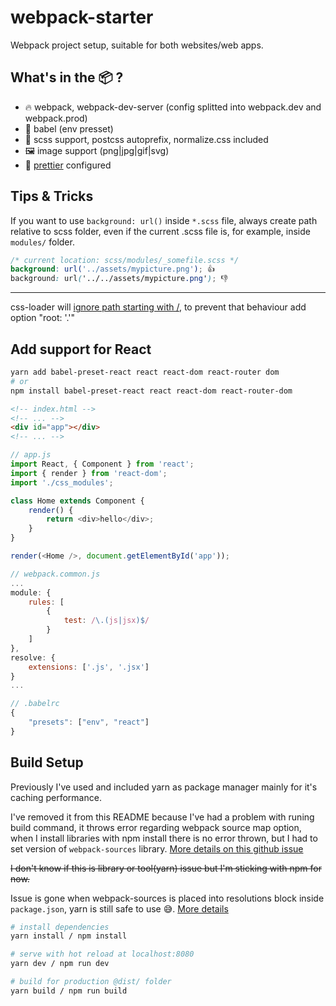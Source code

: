 webpack-starter
==============================

Webpack project setup, suitable for both websites/web apps.

## What's in the 📦 ?

* 🔥 webpack, webpack-dev-server (config splitted into webpack.dev and webpack.prod)
* 💪 babel (env presset)
* 🦄 scss support, postcss autoprefix, normalize.css included
* 🖼️ image support (png|jpg|gif|svg)
* 💅 [prettier](https://marketplace.visualstudio.com/items?itemName=esbenp.prettier-vscode) configured 

## Tips & Tricks

If you want to use `background: url()` inside `*.scss` file, always create path relative to scss folder, even if the current .scss file is, for example, inside `modules/` folder.

```scss
/* current location: scss/modules/_somefile.scss */
background: url('../assets/mypicture.png'); 👍 
background: url('../../assets/mypicture.png'); 👎 
```
---
css-loader will [ignore path starting with /](https://github.com/webpack-contrib/css-loader#root), to prevent that behaviour add option "root: '.'"

## Add support for React

```bash
yarn add babel-preset-react react react-dom react-router dom
# or
npm install babel-preset-react react react-dom react-router-dom
```

```html
<!-- index.html -->
<!-- ... -->
<div id="app"></div>
<!-- ... -->
```

```javascript
// app.js
import React, { Component } from 'react';
import { render } from 'react-dom';
import './css_modules';

class Home extends Component {
    render() {
        return <div>hello</div>;
    }
}

render(<Home />, document.getElementById('app'));
```

```javascript
// webpack.common.js
...
module: {
    rules: [
        {
            test: /\.(js|jsx)$/
        }
    ]
},
resolve: {
    extensions: ['.js', '.jsx']
}
...
```

```javascript
// .babelrc
{
    "presets": ["env", "react"]
}
```

## Build Setup

Previously I've used and included yarn as package manager mainly for it's caching performance. 

I've removed it from this README because I've had a problem with runing build command, it throws error regarding webpack source map option, when I install libraries with npm install there is no error thrown, but I had to set version of `webpack-sources` library. [More details on this github issue](https://github.com/webpack/webpack/issues/5931)

~~I don't know if this is library or tool(yarn) issue but I'm sticking with npm for now.~~

Issue is gone when webpack-sources is placed into resolutions block inside `package.json`, yarn is still safe to use 😅. [More details](https://github.com/webpack/webpack/issues/5931#issuecomment-345315365)

```bash
# install dependencies
yarn install / npm install

# serve with hot reload at localhost:8080
yarn dev / npm run dev 

# build for production @dist/ folder
yarn build / npm run build

```
